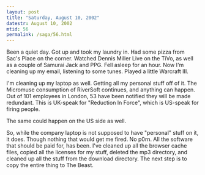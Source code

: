 ```yaml
---
layout: post
title: "Saturday, August 10, 2002"
datestr: August 10, 2002
mtid: 56
permalink: /saga/56.html
---
```


Been a quiet day. Got up and took my laundry in. Had some pizza from Sac's
Place on the corner. Watched Dennis Miller Live on the TiVo, as well as a couple
of Samurai Jack and PPG. Fell asleep for an hour. Now I'm cleaning up my email,
listening to some tunes. Played a little Warcraft III.

I'm cleaning up my laptop as well. Getting all my personal stuff off of it.
The Micromuse consumption of RiverSoft continues, and anything can happen. Out
of 101 employees in London, 53 have been notified they will be made redundant.
This is UK-speak for "Reduction In Force", which is US-speak for firing
people.

The same could happen on the US side as well.

So, while the company laptop is not supposed to have "personal" stuff
on it, it does. Though nothing that would get me fired. No p0rn. All the software
that should be paid for, has been. I've cleaned up all the browser cache files,
copied all the licenses for my stuff, deleted the mp3 directory, and cleaned
up all the stuff from the download directory. The next step is to copy the entire
thing to The Beast.

